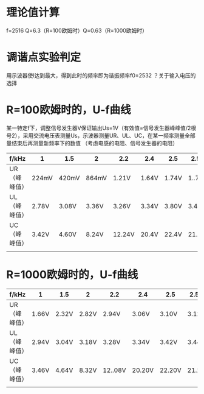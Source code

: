 # 理论值计算
f=2516
Q=6.3（R=100欧姆时）Q=0.63（R=1000欧姆时）
# 调谐点实验判定
用示波器使I达到最大，得到此时的频率即为谐振频率f0=2532
？关于输入电压的选择
# R=100欧姆时的，U-f曲线
某一特定f下，调整信号发生器V保证输出Us=1V（有效值=信号发生器峰峰值/2根号2），采用交流电压表测量Us，示波器测量UR、UL、UC，在某一频率测量全部量结束后再测量新频率下的数值
（考虑电感的电阻、信号发生器的电阻）


| f/kHz        | 1     | 1.5   | 2     | 2.2    | 2.4   | 2.5   | 2.55   | 2.6   | 3     | 3.5   |
| ------------ | ----- | ----- | ----- | ------ | ----- | ----- | ------ | ----- | ----- | ----- |
| UR（峰峰值） | 224mV | 420mV | 864mV | 1.21V  | 1.64V | 1.74V | 1..76V | 1.72V | 1.22V | 848mV |
| UL（峰峰值） | 2.78V | 3.08V | 3.36V | 3.26V  | 3.34V | 3.80V | 3.42V  | 3.44V | 3.64V | 4.04V |
| UC（峰峰值） | 3.42V | 4.60V | 8.24V | 12.24V | 20.4V | 22.4V | 21.6V  | 19.8V | 8.32V | 4.36V |
|              |       |       |       |        |       |       |        |       |       |       |

# R=1000欧姆时的，U-f曲线

| f/kHz        | 1     | 1.5   | 2     | 2.2     | 2.4    | 2.5    | 2.55  | 2.6   | 3     | 3.5   |
| ------------ | ----- | ----- | ----- | ------- | ------ | ------ | ----- | ----- | ----- | ----- |
| UR（峰峰值） | 1.66V | 2.32V | 2.82V | 2.94V   | 3.06V  | 3.10V  | 3.12V | 3.14V | 3.26V | 3.44V |
| UL（峰峰值） | 2.94V | 3.04V | 3.18V | 3.28V   | 3.34V  | 3.42V  | 3.44V | 3.42V | 3.64V | 4.04V |
| UC（峰峰值） | 3.46V | 4.64V | 8.32V | 12..08V | 20.20V | 22.20V | 21.2V | 19.8V | 8.32V | 4.36V |
|              |       |       |       |         |        |        |       |       |       |       |
